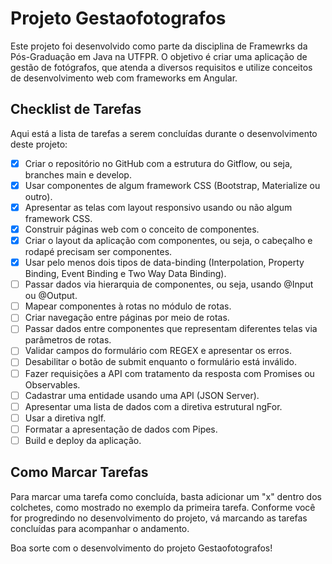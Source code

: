 # Projeto Gestaofotografos

Este projeto foi desenvolvido como parte da disciplina de Framewrks da Pós-Graduação em Java na UTFPR. O objetivo é criar uma aplicação de gestão de fotógrafos, que atenda a diversos requisitos e utilize conceitos de desenvolvimento web com frameworks em Angular.

## Checklist de Tarefas

Aqui está a lista de tarefas a serem concluídas durante o desenvolvimento deste projeto:

- [x] Criar o repositório no GitHub com a estrutura do Gitflow, ou seja, branches main e develop.
- [x] Usar componentes de algum framework CSS (Bootstrap, Materialize ou outro).
- [x] Apresentar as telas com layout responsivo usando ou não algum framework CSS.
- [x] Construir páginas web com o conceito de componentes.
- [x] Criar o layout da aplicação com componentes, ou seja, o cabeçalho e rodapé precisam ser componentes.
- [x] Usar pelo menos dois tipos de data-binding (Interpolation, Property Binding, Event Binding e Two Way Data Binding).
- [ ] Passar dados via hierarquia de componentes, ou seja, usando @Input ou @Output.
- [ ] Mapear componentes à rotas no módulo de rotas.
- [ ] Criar navegação entre páginas por meio de rotas.
- [ ] Passar dados entre componentes que representam diferentes telas via parâmetros de rotas.
- [ ] Validar campos do formulário com REGEX e apresentar os erros.
- [ ] Desabilitar o botão de submit enquanto o formulário está inválido.
- [ ] Fazer requisições a API com tratamento da resposta com Promises ou Observables.
- [ ] Cadastrar uma entidade usando uma API (JSON Server).
- [ ] Apresentar uma lista de dados com a diretiva estrutural ngFor.
- [ ] Usar a diretiva ngIf.
- [ ] Formatar a apresentação de dados com Pipes.
- [ ] Build e deploy da aplicação.

## Como Marcar Tarefas

Para marcar uma tarefa como concluída, basta adicionar um "x" dentro dos colchetes, como mostrado no exemplo da primeira tarefa. Conforme você for progredindo no desenvolvimento do projeto, vá marcando as tarefas concluídas para acompanhar o andamento.

Boa sorte com o desenvolvimento do projeto Gestaofotografos!

